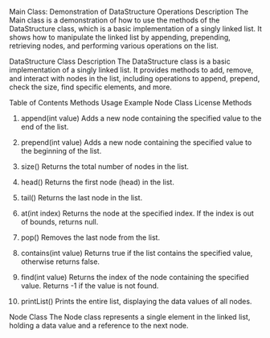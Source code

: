 Main Class: Demonstration of DataStructure Operations
Description
The Main class is a demonstration of how to use the methods of the DataStructure class, which is a basic implementation of a singly linked list. It shows how to manipulate the linked list by appending, prepending, retrieving nodes, and performing various operations on the list.

DataStructure Class
Description
The DataStructure class is a basic implementation of a singly linked list. It provides methods to add, remove, and interact with nodes in the list, including operations to append, prepend, check the size, find specific elements, and more.

Table of Contents
Methods
Usage Example
Node Class
License
Methods
1. append(int value)
Adds a new node containing the specified value to the end of the list.

2. prepend(int value)
Adds a new node containing the specified value to the beginning of the list.

3. size()
Returns the total number of nodes in the list.

4. head()
Returns the first node (head) in the list.

5. tail()
Returns the last node in the list.

6. at(int index)
Returns the node at the specified index. If the index is out of bounds, returns null.

7. pop()
Removes the last node from the list.

8. contains(int value)
Returns true if the list contains the specified value, otherwise returns false.

9. find(int value)
Returns the index of the node containing the specified value. Returns -1 if the value is not found.

10. printList()
Prints the entire list, displaying the data values of all nodes.

Node Class
The Node class represents a single element in the linked list, holding a data value and a reference to the next node.
